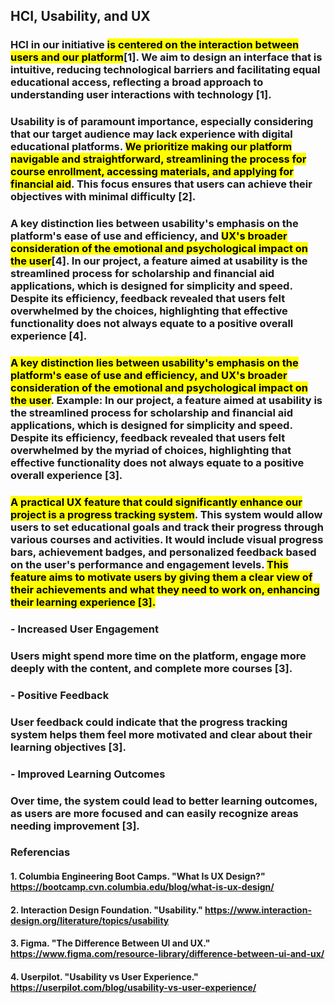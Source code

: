 ## HCI, Usability, and UX

### **HCI** in our initiative <mark>is centered on the interaction between users and our platform</mark>[1]. We aim to design an interface that is intuitive, reducing technological barriers and facilitating equal educational access, reflecting a broad approach to understanding user interactions with technology [1].

### **Usability** is of paramount importance, especially considering that our target audience may lack experience with digital educational platforms. <mark>We prioritize making our platform navigable and straightforward, streamlining the process for course enrollment, accessing materials, and applying for financial aid</mark>. This focus ensures that users can achieve their objectives with minimal difficulty [2].

### A key distinction lies between **usability's** emphasis on the platform's ease of use and efficiency, and <mark>**UX's** broader consideration of the emotional and psychological impact on the user</mark>[4]. In our project, a feature aimed at usability is the streamlined process for scholarship and financial aid applications, which is designed for simplicity and speed. Despite its efficiency, feedback revealed that users felt overwhelmed by the choices, highlighting that effective functionality does not always equate to a positive overall experience [4].

### <mark> A key distinction lies between usability's emphasis on the platform's ease of use and efficiency, and UX's broader consideration of the emotional and psychological impact on the user</mark>. Example: In our project, a feature aimed at usability is the streamlined process for scholarship and financial aid applications, which is designed for simplicity and speed. Despite its efficiency, feedback revealed that users felt overwhelmed by the myriad of choices, highlighting that effective functionality does not always equate to a positive overall experience [3].

### <mark>A practical UX feature that could significantly enhance our project is a progress tracking system</mark>. This system would allow users to set educational goals and track their progress through various courses and activities. It would include visual progress bars, achievement badges, and personalized feedback based on the user's performance and engagement levels. <mark>This feature aims to motivate users by giving them a clear view of their achievements and what they need to work on, enhancing their learning experience [3].</mark>

### - Increased User Engagement
### Users might spend more time on the platform, engage more deeply with the content, and complete more courses [3].
### - Positive Feedback
### User feedback could indicate that the progress tracking system helps them feel more motivated and clear about their learning objectives [3].
### - Improved Learning Outcomes
### Over time, the system could lead to better learning outcomes, as users are more focused and can easily recognize areas needing improvement [3].

### Referencias
#### 1. Columbia Engineering Boot Camps. "What Is UX Design?" https://bootcamp.cvn.columbia.edu/blog/what-is-ux-design/
#### 2. Interaction Design Foundation. "Usability." https://www.interaction-design.org/literature/topics/usability
#### 3. Figma. "The Difference Between UI and UX." https://www.figma.com/resource-library/difference-between-ui-and-ux/
#### 4. Userpilot. "Usability vs User Experience." https://userpilot.com/blog/usability-vs-user-experience/